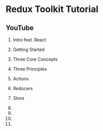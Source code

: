 # Redux Toolkit Tutorial


## YouTube

1. Intro feat. React
2. Getting Started
3. Three Core Concepts
4. Three Principles
5. Actions
6. Reducers
7. Store
8.
9.
10.

31.